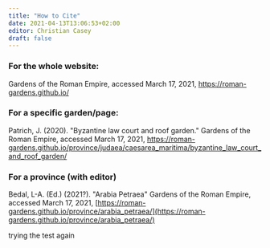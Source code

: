 ```yaml
---
title: "How to Cite"
date: 2021-04-13T13:06:53+02:00
editor: Christian Casey
draft: false
---
```


### For the whole website:

Gardens of the Roman Empire, accessed March 17, 2021, https://roman-gardens.github.io/

### For a specific garden/page:

Patrich, J. (2020). "Byzantine law court and roof garden." Gardens of the Roman Empire, accessed March 17, 2021, https://roman-gardens.github.io/province/judaea/caesarea_maritima/byzantine_law_court_and_roof_garden/

### For a province (with editor)

Bedal, L-A. (Ed.) (2021?). "Arabia Petraea" Gardens of the Roman Empire, accessed March 17, 2021, [https://roman-gardens.github.io/province/arabia_petraea/](https://roman-gardens.github.io/province/arabia_petraea/)

trying the test again
